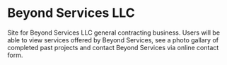 # Beyond Services LLC

Site for Beyond Services LLC general contracting business. Users will be able to view services offered by Beyond Services, see a photo gallary of completed past projects and contact Beyond Services via online contact form.
